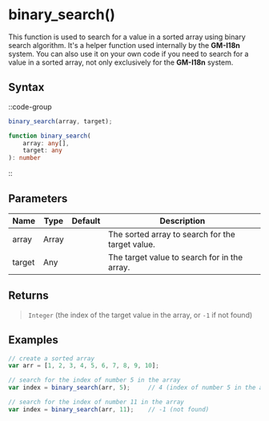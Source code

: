 # binary_search()

This function is used to search for a value in a sorted array using binary search algorithm. It's a helper function used internally by the **GM-I18n** system. You can also use it on your own code if you need to search for a value in a sorted array, not only exclusively for the **GM-I18n** system.

## Syntax

::code-group
```js [Usage]
binary_search(array, target);
```

```ts [Signature]
function binary_search(
    array: any[],
    target: any
): number
```
::

## Parameters

| Name        | Type              | Default      | Description |
|-------------|-------------------|--------------|-------------|
| array       | Array             |              | The sorted array to search for the target value. |
| target      | Any               |              | The target value to search for in the array. |

## Returns

> `Integer` (the index of the target value in the array, or `-1` if not found)

## Examples

```js [Create Event]
// create a sorted array
var arr = [1, 2, 3, 4, 5, 6, 7, 8, 9, 10];

// search for the index of number 5 in the array
var index = binary_search(arr, 5);     // 4 (index of number 5 in the array)

// search for the index of number 11 in the array
var index = binary_search(arr, 11);    // -1 (not found)
```
